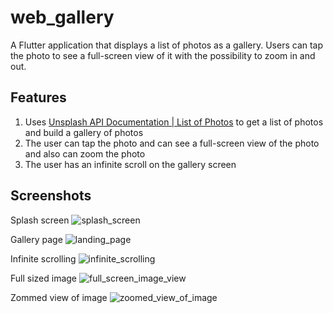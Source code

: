 
# web_gallery

A Flutter application that displays a list of photos as a gallery. Users can tap the photo to see a full-screen view of it
with the possibility to zoom in and out.

## Features
1. Uses [Unsplash API Documentation | List of Photos](https://unsplash.com/documentation#list-photos) to get a list of photos and build a gallery of photos
2. The user can tap the photo and can see a full-screen view of the photo and also can zoom the photo
3. The user has an infinite scroll on the gallery screen

## Screenshots

Splash screen
![splash_screen](/web_gallery/screenshots/splash_screen.png?raw=true "splash_screen")

Gallery page
![landing_page](/web_gallery/screenshots/landing_page.png?raw=true "landing_page")

Infinite scrolling 
![infinite_scrolling](/web_gallery/screenshots/infinite_scrolling.png?raw=true "infinite_scrolling")

Full sized image
![full_screen_image_view](/web_gallery/screenshots/full_screen_image_view.png?raw=true "full_screen_image_view")

Zommed view of image
![zoomed_view_of_image](/web_gallery/screenshots/zoomed_view_of_image.png?raw=true "zoomed_view_of_image")
